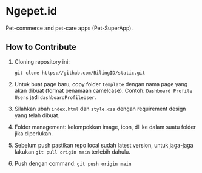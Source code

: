 # Ngepet.id

Pet-commerce and pet-care apps (Pet-SuperApp).

## How to Contribute

1. Cloning repository ini:
   ```
   git clone https://github.com/BilingID/static.git
   ```
2. Untuk buat page baru, copy folder `template` dengan nama page yang akan dibuat (format penamaan camelcase). Contoh: `Dashboard Profile Users` jadi `dashboardProfileUser`.

3. Silahkan ubah `index.html` dan `style.css` dengan requirement design yang telah dibuat.

4. Folder management: kelompokkan image, icon, dll ke dalam suatu folder jika diperlukan.

5. Sebelum push pastikan repo local sudah latest version, untuk jaga-jaga lakukan `git pull origin main` terlebih dahulu.

6. Push dengan command: `git push origin main`